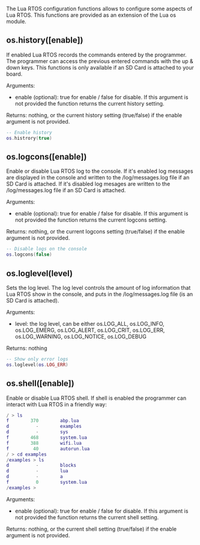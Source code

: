 The Lua RTOS configuration functions allows to configure some aspects of Lua RTOS. This functions are provided as an extension of the Lua os module.

## os.history([enable])

If enabled Lua RTOS records the commands entered by the programmer. The programmer can access the previous entered commands with the up & down keys. This functions is only available if an SD Card is attached to your board.

Arguments:

* enable (optional): true for enable / false for disable. If this argument is not provided the function returns the current history setting.

Returns: nothing, or the current history setting (true/false) if the enable argument is not provided.

```lua
-- Enable history
os.histrory(true)
```

## os.logcons([enable])

Enable or disable Lua RTOS log to the console. If it's enabled log messages are displayed in the console and written to the /log/messages.log file if an SD Card is attached. If it's disabled log mesages are written to the /log/messages.log file if an SD Card is attached.

Arguments:

* enable (optional): true for enable / false for disable. If this argument is not provided the function returns the current logcons setting.

Returns: nothing, or the current logcons setting (true/false) if the enable argument is not provided.

```lua
-- Disable logs on the console
os.logcons(false)
```

## os.loglevel(level)

Sets the log level. The log level controls the amount of log information that Lua RTOS show in the console, and puts in the /log/messages.log file (is an SD Card is attached).

Arguments:

* level: the log level, can be either os.LOG_ALL, os.LOG_INFO, os.LOG_EMERG, os.LOG_ALERT, os.LOG_CRIT, os.LOG_ERR, os.LOG_WARNING, os.LOG_NOTICE, os.LOG_DEBUG

Returns: nothing

```lua
-- Show only error logs
os.loglevel(os.LOG_ERR)
```

## os.shell([enable])

Enable or disable Lua RTOS shell. If shell is enabled the programmer can interact with Lua RTOS in a friendly way:

```lua
/ > ls
f	     370		abp.lua
d	       -		examples
d	       -		sys
f	     468		system.lua
f	     388		wifi.lua
f	      40		autorun.lua
/ > cd examples
/examples > ls
d	       -		blocks
d	       -		lua
d	       -		a
f	       0		system.lua
/examples >
```

Arguments:

* enable (optional): true for enable / false for disable. If this argument is not provided the function returns the current shell setting.

Returns: nothing, or the current shell setting (true/false) if the enable argument is not provided.